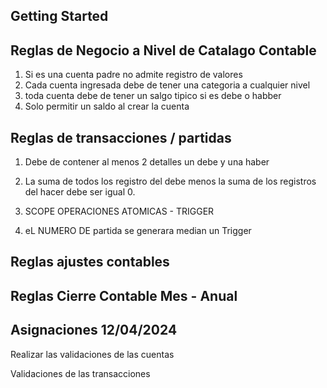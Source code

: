## Getting Started

## Reglas de Negocio a Nivel de Catalago Contable

1. Si es una cuenta padre no admite registro de valores 
2. Cada cuenta ingresada debe de tener una categoria a cualquier nivel
3. toda cuenta debe de tener un salgo tipico si es debe o habber
4. Solo permitir un saldo al crear la cuenta 

## Reglas de transacciones / partidas

1. Debe de contener al menos 2 detalles un debe y una haber

2. La suma de todos los registro del debe menos la suma de los registros del hacer debe ser igual 0.

3. SCOPE OPERACIONES ATOMICAS - TRIGGER

4. eL NUMERO DE partida se generara median un Trigger

## Reglas ajustes contables


## Reglas Cierre Contable Mes - Anual



## Asignaciones 12/04/2024

Realizar las validaciones de las cuentas

Validaciones de las transacciones






